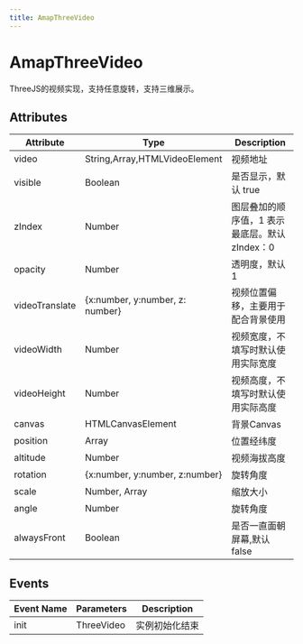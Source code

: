 ```yaml
---
title: AmapThreeVideo
---
```


# AmapThreeVideo
ThreeJS的视频实现，支持任意旋转，支持三维展示。

## Attributes

Attribute | Type              | Description
---|-------------------|---|
video | String,Array,HTMLVideoElement    | 视频地址
visible | Boolean           | 是否显示，默认 true
zIndex | Number            | 图层叠加的顺序值，1 表示最底层。默认 zIndex：0
opacity | Number            | 透明度，默认 1
videoTranslate | {x:number, y:number, z: number}  | 视频位置偏移，主要用于配合背景使用
videoWidth | Number | 视频宽度，不填写时默认使用实际宽度
videoHeight | Number | 视频高度，不填写时默认使用实际高度
canvas | HTMLCanvasElement | 背景Canvas
position | Array | 位置经纬度
altitude | Number | 视频海拔高度
rotation | {x:number, y:number, z:number} | 旋转角度
scale | Number, Array | 缩放大小
angle | Number | 旋转角度
alwaysFront | Boolean | 是否一直面朝屏幕,默认false


## Events

Event Name | Parameters | Description
---|------------|---|
init | ThreeVideo | 实例初始化结束


